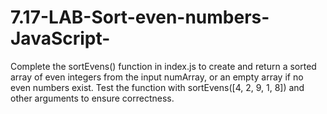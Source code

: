 # 7.17-LAB-Sort-even-numbers-JavaScript-
 Complete the sortEvens() function in index.js to create and return a sorted array of even integers from the input numArray, or an empty array if no even numbers exist. Test the function with sortEvens([4, 2, 9, 1, 8]) and other arguments to ensure correctness.
